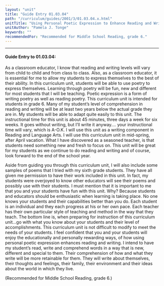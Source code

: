 ```yaml
---
layout: "unit"
title: "Guide Entry 01.03.04"
path: "/curriculum/guides/2001/3/01.03.04.x.html"
unitTitle: "Using Personal Poetic Expression to Enhance Reading and Writing"
unitAuthor: "Pamela J. Tonge"
keywords: ""
recommendedFor: "Recommended for Middle School Reading, grade 6."
---
```

<body>
<hr/>
 <h4>
  Guide Entry to 01.03.04:
 </h4>
 <p>
  As a classroom educator, I know that reading and writing levels will vary from child to child and from class to class. Also, as a classroom educator, it is essential for me to allow my students to express themselves to the best of their ability. In this curriculum unit, students will be able to use poetry to express themselves. Learning through poetry will be fun, new and different for most students that I will be teaching. Poetic expression is a form of writing poetry as well as reading poetry. This curriculum unit is intended for students in grade 6. Many of my student’s level of comprehension in reading and writing will be at least two years below the actual grade they are in. My students will be able to adapt quite easily to this unit. The instructional time for this unit is about 45 minutes, three days a week for six weeks. It goes without writing, but I’ll write it anyway…. your instructional time will vary, which is A-O.K. I will use this unit as a writing component in Reading and Language Arts. I will use this curriculum unit in mid-spring, after April vacation. What I have discovered as a seasoned teacher, is that students need something new and fresh to focus on. This unit will be great for my students as we continue to do reading and writing and of course, look forward to the end of the school year.
 </p>
<p>
  Aside from guiding you through this curriculum unit, I will also include some samples of poems that I tried with my sixth grade students. They have all given me permission to have their work included in this unit. In fact, my students were overjoyed to know other educators will see their poems and possibly use with their students. I must mention that it is important to me that you and your students have fun with this unit. Why? Because students and educators should be enthusiastic when learning is taking place. No one knows your students and their capabilities better than you do. Each student is an individual and they each progress at his or her own pace. Each teacher has their own particular style of teaching and method in the way that they teach. The bottom line is, when preparing for instruction of this curriculum unit…go with what you know about your students and their level of accomplishments. This curriculum unit is not difficult to modify to meet the needs of your students. I feel confident that you and your students will enjoy the educationally and personally rewarding ways, of how using personal poetic expression enhances reading and writing. I intend to have my student’s read, write and comprehend words in a way that is new, different and special to them. Their comprehension of how and what they write will be more retainable for them. They will write about themselves, their thoughts and feelings, their family, their environment and their ideas about the world in which they live.
 </p>
<p>
  (Recommended for Middle School Reading, grade 6.)
 </p>

</body>